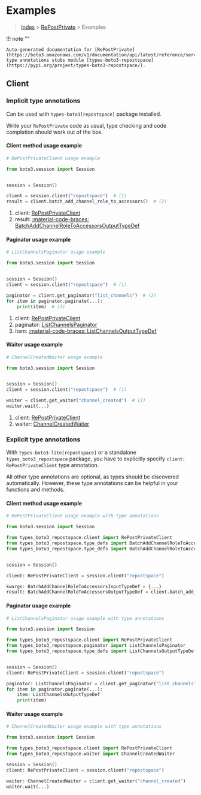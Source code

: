 # Examples

> [Index](../README.md) > [RePostPrivate](./README.md) > Examples

!!! note ""

    Auto-generated documentation for [RePostPrivate](https://boto3.amazonaws.com/v1/documentation/api/latest/reference/services/repostspace.html#repostprivate)
    type annotations stubs module [types-boto3-repostspace](https://pypi.org/project/types-boto3-repostspace/).

## Client

### Implicit type annotations

Can be used with `types-boto3[repostspace]` package installed.

Write your `RePostPrivate` code as usual,
type checking and code completion should work out of the box.


#### Client method usage example

```python
# RePostPrivateClient usage example

from boto3.session import Session


session = Session()

client = session.client("repostspace")  # (1)
result = client.batch_add_channel_role_to_accessors()  # (2)
```

1. client: [RePostPrivateClient](./client.md)
2. result: [:material-code-braces: BatchAddChannelRoleToAccessorsOutputTypeDef](./type_defs.md#batchaddchannelroletoaccessorsoutputtypedef)



#### Paginator usage example

```python
# ListChannelsPaginator usage example

from boto3.session import Session


session = Session()
client = session.client("repostspace")  # (1)

paginator = client.get_paginator("list_channels")  # (2)
for item in paginator.paginate(...):
    print(item)  # (3)
```

1. client: [RePostPrivateClient](./client.md)
2. paginator: [ListChannelsPaginator](./paginators.md#listchannelspaginator)
3. item: [:material-code-braces: ListChannelsOutputTypeDef](./type_defs.md#listchannelsoutputtypedef)



#### Waiter usage example

```python
# ChannelCreatedWaiter usage example

from boto3.session import Session


session = Session()
client = session.client("repostspace")  # (1)

waiter = client.get_waiter("channel_created")  # (2)
waiter.wait(...)
```

1. client: [RePostPrivateClient](./client.md)
2. waiter: [ChannelCreatedWaiter](./waiters.md#channelcreatedwaiter)


### Explicit type annotations

With `types-boto3-lite[repostspace]`
or a standalone `types_boto3_repostspace` package, you have to explicitly specify `client: RePostPrivateClient` type annotation.

All other type annotations are optional, as types should be discovered automatically.
However, these type annotations can be helpful in your functions and methods.


#### Client method usage example

```python
# RePostPrivateClient usage example with type annotations

from boto3.session import Session

from types_boto3_repostspace.client import RePostPrivateClient
from types_boto3_repostspace.type_defs import BatchAddChannelRoleToAccessorsOutputTypeDef
from types_boto3_repostspace.type_defs import BatchAddChannelRoleToAccessorsInputTypeDef


session = Session()

client: RePostPrivateClient = session.client("repostspace")

kwargs: BatchAddChannelRoleToAccessorsInputTypeDef = {...}
result: BatchAddChannelRoleToAccessorsOutputTypeDef = client.batch_add_channel_role_to_accessors(**kwargs)
```



#### Paginator usage example

```python
# ListChannelsPaginator usage example with type annotations

from boto3.session import Session

from types_boto3_repostspace.client import RePostPrivateClient
from types_boto3_repostspace.paginator import ListChannelsPaginator
from types_boto3_repostspace.type_defs import ListChannelsOutputTypeDef


session = Session()
client: RePostPrivateClient = session.client("repostspace")

paginator: ListChannelsPaginator = client.get_paginator("list_channels")
for item in paginator.paginate(...):
    item: ListChannelsOutputTypeDef
    print(item)
```



#### Waiter usage example

```python
# ChannelCreatedWaiter usage example with type annotations

from boto3.session import Session

from types_boto3_repostspace.client import RePostPrivateClient
from types_boto3_repostspace.waiter import ChannelCreatedWaiter

session = Session()
client: RePostPrivateClient = session.client("repostspace")

waiter: ChannelCreatedWaiter = client.get_waiter("channel_created")
waiter.wait(...)
```


